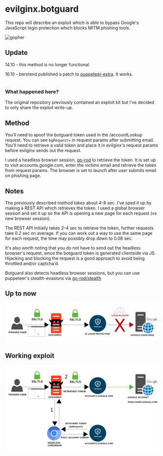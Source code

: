 # evilginx.botguard


This repo will describe an exploit which is able to bypass Google's JavaScript login protection which blocks MITM phishing tools.

![gopher](https://i.imgur.com/XlhdIMk.png)

## Update

14.10 - this method is no longer functional.

16.10 - berstend published a patch to [puppeteer-extra](https://github.com/berstend/puppeteer-extra). It works.
#

### What happened here?
The original repository previously contained an exploit kit but I've decided to only share the exploit write-up.

## Method

You'll need to spoof the botguard token used in the /accountLookup request.
You can see `bgRequest=` in request params after submitting email.
You'll need to retrieve a valid token and place it in evilginx's request params before evilginx sends out the request.

I used a headless browser session, [go-rod](https://github.com/go-rod/rod) to retrieve the token. It is set up to visit accounts.google.com, enter the victims email and retrieve the token from request params.
The browser is set to launch after user submits email on phishing page.

## Notes

The previously described method takes about 4-8 sec. I've sped it up by making a REST API which retrieves the token. I used a global browser session and set it up so the API is opening a new page for each request (vs new browser session).

The REST API initially takes 2-4 sec to retrieve the token, further requests take 0.2 sec on average. If you can work out a way to use the same page for each request, the time may possibly drop down to 0.08 sec. 

It's also worth noting that you do not have to send out the headless browser's request, since the botguard token is generated clientside via JS. Hijacking and blocking the request is a good approach to avoid being throttled and/or captcha'd.

Botguard also detects headless browser sessions, but you can use puppeteer's stealth-evasions via [go-rod/stealth](https://github.com/go-rod/stealth)
## Up to now

![current](./current.png)

## Working exploit

![botguard](./botguard.png)
